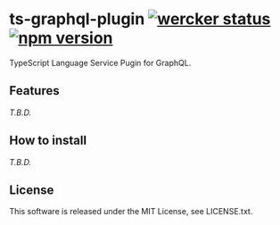 # ts-graphql-plugin [![wercker status](https://app.wercker.com/status/c2528abe2327a0b1dfa007225f2de471/s/master "wercker status")](https://app.wercker.com/project/byKey/c2528abe2327a0b1dfa007225f2de471) [![npm version](https://badge.fury.io/js/ts-graphql-plugin.svg)](https://badge.fury.io/js/ts-graphql-plugin)

TypeScript Language Service Pugin for GraphQL.

## Features
*T.B.D.*

## How to install
*T.B.D.*

## License
This software is released under the MIT License, see LICENSE.txt.
